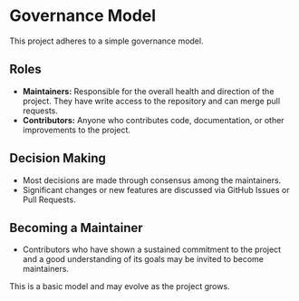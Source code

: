 # Governance Model

This project adheres to a simple governance model.

## Roles

*   **Maintainers:** Responsible for the overall health and direction of the project. They have write access to the repository and can merge pull requests.
*   **Contributors:** Anyone who contributes code, documentation, or other improvements to the project.

## Decision Making

*   Most decisions are made through consensus among the maintainers.
*   Significant changes or new features are discussed via GitHub Issues or Pull Requests.

## Becoming a Maintainer

*   Contributors who have shown a sustained commitment to the project and a good understanding of its goals may be invited to become maintainers.

This is a basic model and may evolve as the project grows.
